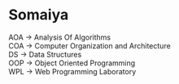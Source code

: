 # Somaiya
AOA -> Analysis Of Algorithms<br>
COA -> Computer Organization and Architecture<br>
DS -> Data Structures<br>
OOP -> Object Oriented Programming<br>
WPL -> Web Programming Laboratory<br>
